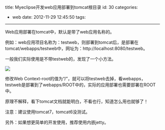 title: Myeclipse开发web应用部署到tomcat根目录
id: 30
categories:
  - web
date: 2012-11-29 12:45:50
tags:
---

Web应用部署在tomcat中，默认是带了web应用名称的。
</br>

例如：web应用项目名称为：testweb，则部署到tomcat后，是部署在tomcat/webapps/testweb中，网址为：http://localhost:8080/testweb。
</br>

一般我们实际使用是不带testweb的，发现了一个小方法。
</br>

![](http://m2.img.libdd.com/farm4/2012/1129/12/058A1F01550AC4220D9F72FDF943BA9C01C9C0A84F91A_500_439.jpg)</img>
</br>

修改Web Context-root的值为“/”，就可以将testweb去掉，看webapps，testweb是部署到了webapps/ROOT中的，实际的应用部署也需要部署在ROOT中。
</br>

原理不解释，看下tomcat文档就能明白，不看也行，知道怎么用也就够了！
</br>

注意：建议使用tomcat7，tomcat6没测试。
</br>

另外：如果想更简单的开发使用，推荐使用内嵌jetty。